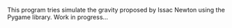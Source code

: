 This program tries simulate the gravity proposed by Issac Newton using the Pygame library.
Work in progress...